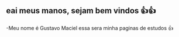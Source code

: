 ## eai meus manos, sejam bem vindos 👍👍
-Meu nome é Gustavo Maciel
essa sera minha paginas de estudos 👍
